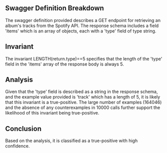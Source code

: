 ## Swagger Definition Breakdown
The swagger definition provided describes a GET endpoint for retrieving an album's tracks from the Spotify API. The response schema includes a field 'items' which is an array of objects, each with a 'type' field of type string.

## Invariant
The invariant LENGTH(return.type)==5 specifies that the length of the 'type' field in the 'items' array of the response body is always 5.

## Analysis
Given that the 'type' field is described as a string in the response schema, and the example value provided is 'track' which has a length of 5, it is likely that this invariant is a true-positive. The large number of examples (164046) and the absence of any counterexamples in 10000 calls further support the likelihood of this invariant being true-positive.

## Conclusion
Based on the analysis, it is classified as a true-positive with high confidence.
